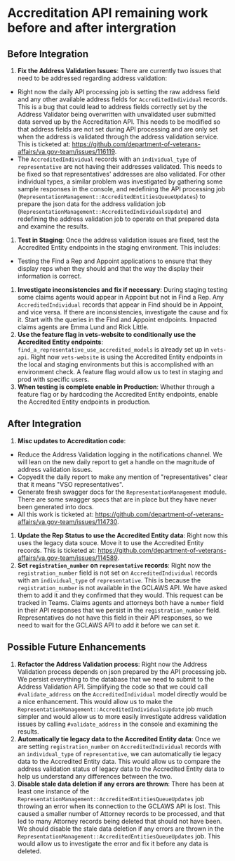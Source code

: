 # Accreditation API remaining work before and after intergration
## Before Integration

1. **Fix the Address Validation Issues**: There are currently two issues that need to be addressed regarding address validation:
  - Right now the daily API processing job is setting the raw address field and any other available address fields for `AccreditedIndividual` records.  This is a bug that could lead to address fields correctly set by the Address Validator being overwritten with unvalidated user submitted data served up by the Accreditation API. This needs to be modified so that address fields are not set during API processing and are only set when the address is validated through the address validation service.  This is ticketed at: https://github.com/department-of-veterans-affairs/va.gov-team/issues/116119.
  - The `AccreditedIndividual` records with an `individual_type` of `representative` are not having their addresses validated. This needs to be fixed so that representatives' addresses are also validated.  For other individual types, a similar problem was investigated by gathering some sample responses in the console, and redefining the API processing job (`RepresentationManagement::AccreditedEntitiesQueueUpdates`) to prepare the json data for the address validation job (`RepresentationManagement::AccreditedIndividualsUpdate`) and redefining the address validation job to operate on that prepared data and examine the results.
1. **Test in Staging**: Once the address validation issues are fixed, test the Accredited Entity endpoints in the staging environment.  This includes:
  - Testing the Find a Rep and Appoint applications to ensure that they display reps when they should and that the way the display their information is correct.
1. **Investigate inconsistencies and fix if necessary**: During staging testing some claims agents would appear in Appoint but not in Find a Rep.  Any `AccreditedIndividual` records that appear in Find should be in Appoint, and vice versa. If there are inconsistencies, investigate the cause and fix it. Start with the queries in the Find and Appoint endpoints.  Impacted claims agents are Emma Lund and Rick Little.
1. **Use the feature flag in vets-website to conditionally use the Accredited Entity endpoints**: `find_a_representative_use_accredited_models` is already set up in `vets-api`.  Right now `vets-website` is using the Accredited Entity endpoints in the local and staging environments but this is accomplished with an environment check.  A feature flag would allow us to test in staging and prod with specific users.
1. **When testing is complete enable in Production**: Whether through a feature flag or by hardcoding the Accredited Entity endpoints, enable the Accredited Entity endpoints in production.

## After Integration      
1. **Misc updates to Accreditation code**:
  - Reduce the Address Validation logging in the notifications channel.  We will lean on the new daily report to get a handle on the magnitude of address validation issues.
  - Copyedit the daily report to make any mention of "representatives" clear that it means "VSO representatives".
  - Generate fresh swagger docs for the `RepresentationManagement` module.  There are some swagger specs that are in place but they have never been generated into docs.
  - All this work is ticketed at: https://github.com/department-of-veterans-affairs/va.gov-team/issues/114730.
1. **Update the Rep Status to use the Accredited Entity data**: Right now this uses the legacy data souce.  Move it to use the Accredited Entity records.  This is ticketed at: https://github.com/department-of-veterans-affairs/va.gov-team/issues/114589.
1. **Set `registration_number` on `representative` records**: Right now the `registration_number` field is not set on `AccreditedIndividual` records with an `individual_type` of `representative`.  This is because the `registration_number` is not available in the GCLAWS API.  We have asked them to add it and they confirmed that they would.  This request can be tracked in Teams.  Claims agents and attorneys both have a `number` field in their API responses that we persist in the `registration_number` field.  Representatives do not have this field in their API responses, so we need to wait for the GCLAWS API to add it before we can set it.

## Possible Future Enhancements
1. **Refactor the Address Validation process**: Right now the Address Validation process depends on json prepared by the API processing job.  We persist everything to the database that we need to submit to the Address Validation API.  Simplifying the code so that we could call `#validate_address` on the `AccreditedIndividual` model directly would be a nice enhancement.  This would allow us to make the `RepresentationManagement::AccreditedIndividualsUpdate` job much simpler and would allow us to more easily investigate address validation issues by calling `#validate_address` in the console and examining the results.
1. **Automatically tie legacy data to the Accredited Entity data**: Once we are setting `registration_number` on `AccreditedIndividual` records with an `individual_type` of `representative`, we can automatically tie legacy data to the Accredited Entity data.  This would allow us to compare the address validation status of legacy data to the Accredited Entity data to help us understand any differences between the two.
1. **Disable stale data deletion if any errors are thrown**: There has been at least one instance of the `RepresentationManagement::AccreditedEntitiesQueueUpdates` job throwing an error when its connection to the GCLAWS API is lost.  This caused a smaller number of Attorney records to be processed, and that led to many Attorney records being deleted that should not have been.  We should disable the stale data deletion if any errors are thrown in the `RepresentationManagement::AccreditedEntitiesQueueUpdates` job.  This would allow us to investigate the error and fix it before any data is deleted.
